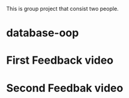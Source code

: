 This is group project that consist two people.
# database-oop
# First Feedback video
# Second Feedbak video
